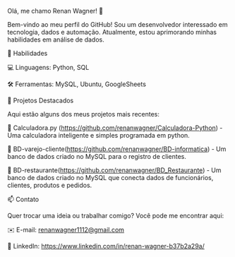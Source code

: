 Olá, me chamo Renan Wagner! 👋

Bem-vindo ao meu perfil do GitHub! Sou um desenvolvedor interessado em tecnologia, dados e automação. Atualmente, estou aprimorando minhas habilidades em análise de dados.

🚀 Habilidades

💻 Linguagens: Python, SQL

🛠️ Ferramentas: MySQL, Ubuntu, GoogleSheets

🌟 Projetos Destacados

Aqui estão alguns dos meus projetos mais recentes:

🔹 Calculadora.py (https://github.com/renanwagner/Calculadora-Python) - Uma calculadora inteligente e simples programada em python.

🔹 BD-varejo-cliente(https://github.com/renanwagner/BD-informatica) - Um banco de dados criado no MySQL para o registro de clientes.

🔹 BD-restaurante(https://github.com/renanwagner/BD_Restaurante) - Um banco de dados criado no MySQL que conecta dados de funcionários, clientes, produtos e pedidos.

📫 Contato

Quer trocar uma ideia ou trabalhar comigo? Você pode me encontrar aqui:

✉️ E-mail: renanwagner1112@gmail.com

🔗 LinkedIn: https://www.linkedin.com/in/renan-wagner-b37b2a29a/
